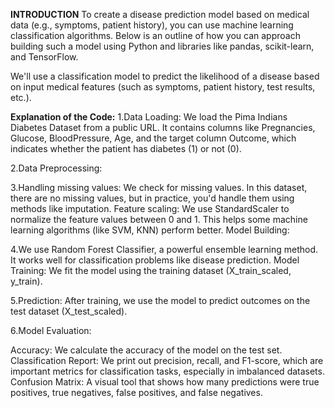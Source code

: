 **INTRODUCTION**
To create a disease prediction model based on medical data (e.g., symptoms, patient history), you can use machine learning classification algorithms. Below is an outline of how you can approach building such a model using Python and libraries like pandas, scikit-learn, and TensorFlow.

We'll use a classification model to predict the likelihood of a disease based on input medical features (such as symptoms, patient history, test results, etc.).


**Explanation of the Code:**
1.Data Loading: We load the Pima Indians Diabetes Dataset from a public URL. It contains columns like Pregnancies, Glucose, BloodPressure, Age, and the target column Outcome, which indicates whether the patient has diabetes (1) or not (0).

2.Data Preprocessing:

3.Handling missing values: We check for missing values. In this dataset, there are no missing values, but in practice, you'd handle them using methods like imputation.
Feature scaling: We use StandardScaler to normalize the feature values between 0 and 1. This helps some machine learning algorithms (like SVM, KNN) perform better.
Model Building:

4.We use Random Forest Classifier, a powerful ensemble learning method. It works well for classification problems like disease prediction.
Model Training: We fit the model using the training dataset (X_train_scaled, y_train).

5.Prediction: After training, we use the model to predict outcomes on the test dataset (X_test_scaled).

6.Model Evaluation:

Accuracy: We calculate the accuracy of the model on the test set.
Classification Report: We print out precision, recall, and F1-score, which are important metrics for classification tasks, especially in imbalanced datasets.
Confusion Matrix: A visual tool that shows how many predictions were true positives, true negatives, false positives, and false negatives.
